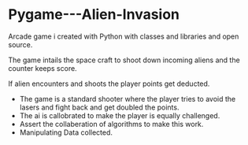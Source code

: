 
# Pygame---Alien-Invasion
Arcade game i created with Python with classes and libraries and open source.

The game intails the space craft to shoot down incoming aliens and the counter keeps score. 

If alien encounters and shoots the player points get deducted.

- The game is a standard shooter where the player tries to avoid the lasers and fight back and get doubled the points.
- The ai is callobrated to make the player is equally challenged.
- Assert the collaberation of algorithms to make this work.
- Manipulating Data collected.

